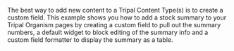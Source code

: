 
[comment]: # (Tutorial for creating custom Tripal Field with widget and formatter.)
[comment]: # (This file is written in MarkDown and should be parsed before displaying to the user.)

The best way to add new content to a Tripal Content Type(s) is to create a custom field. This example shows you how to add a stock summary to your Tripal Organism pages by creating a custom field to pull out the summary numbers, a default widget to block editing of the summary info and a custom field formatter to display the summary as a table.


